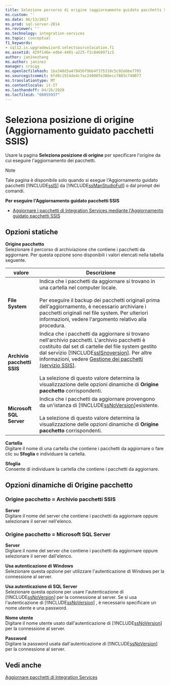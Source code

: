 ```yaml
---
title: Selezione percorso di origine (aggiornamento guidato pacchetti SSIS) | Microsoft Docs
ms.custom: ''
ms.date: 06/13/2017
ms.prod: sql-server-2014
ms.reviewer: ''
ms.technology: integration-services
ms.topic: conceptual
f1_keywords:
- sql12.is.upgradewizard.selectsourcelocation.f1
ms.assetid: 429f146e-edb4-4401-a225-f2c8468971c5
author: janinezhang
ms.author: janinez
manager: craigg
ms.openlocfilehash: 1ba348d3a47945bf9bb4f375310c5c92e6be7705
ms.sourcegitcommit: 6fd8c1914de4c7ac24900fe388ecc7883c740077
ms.translationtype: MT
ms.contentlocale: it-IT
ms.lasthandoff: 04/26/2020
ms.locfileid: "66055937"
---
```

# <a name="select-source-location-ssis-package-upgrade-wizard"></a>Seleziona posizione di origine (Aggiornamento guidato pacchetti SSIS)
  Usare la pagina **Seleziona posizione di origine** per specificare l'origine da cui eseguire l'aggiornamento dei pacchetti.  
  
> [!NOTE]  
>  Tale pagina è disponibile solo quando si esegue l'Aggiornamento guidato pacchetti [!INCLUDE[ssIS](../includes/ssis-md.md)] da [!INCLUDE[ssManStudioFull](../includes/ssmanstudiofull-md.md)] o dal prompt dei comandi.  
  
 **Per eseguire l'Aggiornamento guidato pacchetti SSIS**  
  
-   [Aggiornare i pacchetti di Integration Services mediante l'Aggiornamento guidato pacchetti SSIS](install-windows/upgrade-integration-services-packages-using-the-ssis-package-upgrade-wizard.md)  
  
## <a name="static-options"></a>Opzioni statiche  
 **Origine pacchetto**  
 Selezionare il percorso di archiviazione che contiene i pacchetti da aggiornare. Per questa opzione sono disponibili i valori elencati nella tabella seguente.  
  
|valore|Descrizione|  
|-----------|-----------------|  
|**File System**|Indica che i pacchetti da aggiornare si trovano in una cartella nel computer locale.<br /><br /> Per eseguire il backup dei pacchetti originali prima dell'aggiornamento, è necessario archiviare i pacchetti originali nel file system. Per ulteriori informazioni, vedere l'argomento relativo alla procedura.|  
|**Archivio pacchetti SSIS**|Indica che i pacchetti da aggiornare si trovano nell'archivio pacchetti. L'archivio pacchetti è costituito dal set di cartelle del file system gestito dal servizio [!INCLUDE[ssISnoversion](../includes/ssisnoversion-md.md)]. Per altre informazioni, vedere [Gestione dei pacchetti &#40;servizio SSIS&#41;](service/package-management-ssis-service.md).<br /><br /> La selezione di questo valore determina la visualizzazione delle opzioni dinamiche di **Origine pacchetto** corrispondenti.|  
|**Microsoft SQL Server**|Indica che i pacchetti da aggiornare provengono da un'istanza di [!INCLUDE[ssNoVersion](../includes/ssnoversion-md.md)]esistente.<br /><br /> La selezione di questo valore determina la visualizzazione delle opzioni dinamiche di **Origine pacchetto** corrispondenti.|  
  
 **Cartella**  
 Digitare il nome di una cartella che contiene i pacchetti da aggiornare o fare clic su **Sfoglia** e individuare la cartella.  
  
 **Sfoglia**  
 Consente di individuare la cartella che contiene i pacchetti da aggiornare.  
  
## <a name="package-source-dynamic-options"></a>Opzioni dinamiche di Origine pacchetto  
  
### <a name="package-source--ssis-package-store"></a>Origine pacchetto = Archivio pacchetti SSIS  
 **Server**  
 Digitare il nome del server che contiene i pacchetti da aggiornare oppure selezionare il server nell'elenco.  
  
### <a name="package-source--microsoft-sql-server"></a>Origine pacchetto = Microsoft SQL Server  
 **Server**  
 Digitare il nome del server che contiene i pacchetti da aggiornare oppure selezionare il server dall'elenco.  
  
 **Usa autenticazione di Windows**  
 Selezionare questa opzione per utilizzare l'autenticazione di Windows per la connessione al server.  
  
 **Usa autenticazione di SQL Server**  
 Selezionare questa opzione per usare l'autenticazione di [!INCLUDE[ssNoVersion](../includes/ssnoversion-md.md)] per la connessione al server. Se si usa l'autenticazione di [!INCLUDE[ssNoVersion](../includes/ssnoversion-md.md)] , è necessario specificare un nome utente e una password.  
  
 **Nome utente**  
 Digitare il nome utente usato dall'autenticazione di [!INCLUDE[ssNoVersion](../includes/ssnoversion-md.md)] per la connessione al server.  
  
 **Password**  
 Digitare la password usata dall'autenticazione di [!INCLUDE[ssNoVersion](../includes/ssnoversion-md.md)] per la connessione al server.  
  
## <a name="see-also"></a>Vedi anche  
 [Aggiornare pacchetti di Integration Services](install-windows/upgrade-integration-services-packages.md)  
  
  
